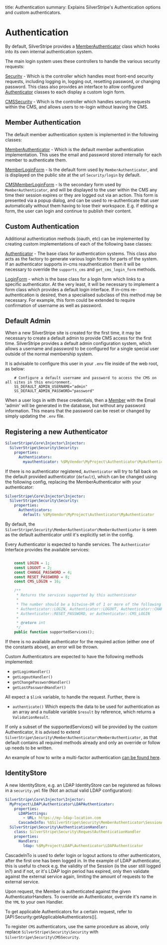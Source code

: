 title: Authentication
summary: Explains SilverStripe's Authentication options and custom authenticators. 

# Authentication

By default, SilverStripe provides a [MemberAuthenticator](api:SilverStripe\Security\MemberAuthenticator\MemberAuthenticator) class which hooks into its own internal
authentication system.

The main login system uses these controllers to handle the various security requests:

[Security](api:SilverStripe\Security\Security) - Which is the controller which handles most front-end security requests, including logging in, logging out, resetting password, or changing password. This class also provides an interface to allow configured [Authenticator](api:SilverStripe\Security\Authenticator) classes to each display a custom login form.	

[CMSSecurity](api:SilverStripe\Security\CMSSecurity) - Which is the controller which handles security requests within the CMS, and allows users to re-login without leaving the CMS.

## Member Authentication

The default member authentication system is implemented in the following classes:

[MemberAuthenticator](api:SilverStripe\Security\MemberAuthenticator) - Which is the default member authentication implementation. This uses the email and password stored internally for each member to authenticate them.	

[MemberLoginForm](api:SilverStripe\Security\MemberAuthenticator\MemberLoginForm) - Is the default form used by `MemberAuthenticator`, and is displayed on the public site at the url `Security/login` by default.

[CMSMemberLoginForm](api:SilverStripe\Security\MemberAuthenticator\CMSMemberLoginForm) - Is the secondary form used by `MemberAuthenticator`, and will be displayed to the	user within the CMS any time their session expires or they are logged out via an action. This form is	presented via a popup dialog, and can be used to re-authenticate that user automatically without them having	to lose their workspace. E.g. if editing a form, the user can login and continue to publish their content.

## Custom Authentication

Additional authentication methods (oauth, etc) can be implemented by creating custom implementations of each of the
following base classes:

[Authenticator](api:SilverStripe\Security\Authenticator) - The base class for authentication systems. This class also acts as the factory to generate various login forms for parts of the system. If an authenticator supports in-cms	reauthentication then it will be necessary to override the `supports_cms` and `get_cms_login_form` methods.

[LoginForm](api:SilverStripe\Security\LoginForm) - which is the base class for a login form which links to a specific authenticator. At the very least, it will be necessary to implement a form class which provides a default login interface. If in-cms re-authentication is desired, then a specialised subclass of this method may be necessary. For example, this form could be extended to require confirmation of username as well as password.

## Default Admin

When a new SilverStripe site is created for the first time, it may be necessary to create a default admin to provide
CMS access for the first time. SilverStripe provides a default admin configuration system, which allows a username
and password to be configured for a single special user outside of the normal membership system.

It is advisable to configure this user in your `.env` file inside of the web root, as below:
```
    # Configure a default username and password to access the CMS on all sites in this environment.
    SS_DEFAULT_ADMIN_USERNAME="admin"
    SS_DEFAULT_ADMIN_PASSWORD="password"
```
When a user logs in with these credentials, then a [Member](api:SilverStripe\Security\Member) with the Email 'admin' will be generated in
the database, but without any password information. This means that the password can be reset or changed by simply
updating the `.env` file.

## Registering a new Authenticator

```yaml
SilverStripe\Core\Injector\Injector:
  SilverStripe\Security\Security:
    properties:
      Authenticators:
        myauthenticator: %$MyVendor\MyProject\Authenticator\MyAuthenticator
```
If there is no authenticator registered, `Authenticator` will try to fall back on the default provided authenticator (`default`), which can be changed using the following config, replacing the MemberAuthenticator with your authenticator:
```yaml
SilverStripe\Core\Injector\Injector:
  SilverStripe\Security\Security:
    properties:
      Authenticators:
        default: %$MyVendor\MyProject\Authenticator\MyAuthenticator
```

By default, the `SilverStripe\Security\MemberAuthenticator\MemberAuthenticator` is seen as the default authenticator until it's explicitly set in the config.

Every Authenticator is expected to handle services. The `Authenticator` Interface provides the available services:
```php

    const LOGIN = 1;
    const LOGOUT = 2;
    const CHANGE_PASSWORD = 4;
    const RESET_PASSWORD = 8;
    const CMS_LOGIN = 16;

    /**
     * Returns the services supported by this authenticator
     *
     * The number should be a bitwise-OR of 1 or more of the following constants:
     * Authenticator::LOGIN, Authenticator::LOGOUT, Authenticator::CHANGE_PASSWORD,
     * Authenticator::RESET_PASSWORD, or Authenticator::CMS_LOGIN
     *
     * @return int
     */
    public function supportedServices();
```

If there is no available authenticator for the required action (either one of the constants above), an error will be thrown.

Custom Authenticators are expected to have the following methods implemented:
* `getLoginHandler()`
* `getLogoutHandler()`
* `getChangePasswordHandler()`
* `getLostPasswordHandler()`

All expect a `$link` variable, to handle the request.
Further, there is 
* `authenticate()`
Which expects the data to be used for authentication as an array and a nullable variable `$result` by reference, which returns a `ValidationResult`.

If only a subset of the supportedServices() will be provided by the custom Authenticator, it is advised to extend `SilverStripe\Security\MemberAuthenticator\MemberAuthenticator`, as that default contains all required methods already and only an override or follow up needs to be written.

An example of how to write a multi-factor authentication [can be found here](https://gist.github.com/sminnee/bc646147f3941a764d0410f2044433c7).

## IdentityStore

A new IdentityStore, e.g. an LDAP IdentityStore can be registered as follows in a `security.yml` file (Not an actual valid LDAP configuration):
```yaml
SilverStripe\Core\Injector\Injector:
  MyProject\LDAP\Authenticator\LDAPAuthenticator:
    properties:
      LDAPSettings:
        - URL: https://my-ldap-location.com
      CascadeInTo: %$SilverStripe\Security\MemberAuthenticator\SessionAuthenticationHandler
  SilverStripe\Security\AuthenticationHandler:
    class: SilverStripe\Security\RequestAuthenticationHandler
    properties:
      Handlers:
        ldap: %$MyProject\LDAP\Authenticator\LDAPAuthenticator
```

CascadeInTo is used to defer login or logout actions to other authenticators, after the first one has been logged in. In the example of LDAP authenticator, this is useful to check e.g. the validity of the Session (is the user still logged in?) and if not, or it's LDAP login period has expired, only then validate against the external service again, limiting the amount of requests to the external service.

Upon request, the Member is authenticated against the given AuthenticatorHandlers. To override an Authenticator, override it's name in the `YML` to your own Handler.

To get applicable Authenticators for a certain request, refer to [API:Security:getApplicableAuthenticators()].

To register `CMS` authenticators, use the same procedure as above, only replace `SilverStripe\Security\Security` with `SilverStripe\Security\CMSSecurity`. 
